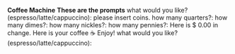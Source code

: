**Coffee Machine**
**These are the prompts** 
what would you like? (espresso/latte/cappuccino):
please insert coins.
how many quarters?:
how many dimes?:
how many nickles?:
how many pennies?:
Here is $ 0.00 in change.
Here is your coffee ☕ Enjoy!
what would you like? (espresso/latte/cappuccino):
